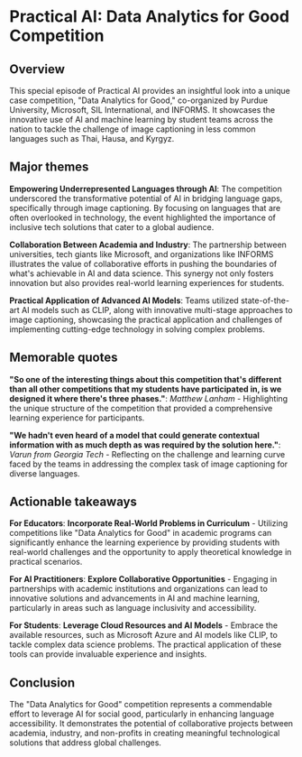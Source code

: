 # Practical AI: Data Analytics for Good Competition

## Overview
This special episode of Practical AI provides an insightful look into a unique case competition, "Data Analytics for Good," co-organized by Purdue University, Microsoft, SIL International, and INFORMS. It showcases the innovative use of AI and machine learning by student teams across the nation to tackle the challenge of image captioning in less common languages such as Thai, Hausa, and Kyrgyz.

## Major themes

**Empowering Underrepresented Languages through AI**: The competition underscored the transformative potential of AI in bridging language gaps, specifically through image captioning. By focusing on languages that are often overlooked in technology, the event highlighted the importance of inclusive tech solutions that cater to a global audience.

**Collaboration Between Academia and Industry**: The partnership between universities, tech giants like Microsoft, and organizations like INFORMS illustrates the value of collaborative efforts in pushing the boundaries of what's achievable in AI and data science. This synergy not only fosters innovation but also provides real-world learning experiences for students.

**Practical Application of Advanced AI Models**: Teams utilized state-of-the-art AI models such as CLIP, along with innovative multi-stage approaches to image captioning, showcasing the practical application and challenges of implementing cutting-edge technology in solving complex problems.

## Memorable quotes

**"So one of the interesting things about this competition that's different than all other competitions that my students have participated in, is we designed it where there's three phases."**: *Matthew Lanham* - Highlighting the unique structure of the competition that provided a comprehensive learning experience for participants.

**"We hadn't even heard of a model that could generate contextual information with as much depth as was required by the solution here."**: *Varun from Georgia Tech* - Reflecting on the challenge and learning curve faced by the teams in addressing the complex task of image captioning for diverse languages.

## Actionable takeaways

**For Educators**: **Incorporate Real-World Problems in Curriculum** - Utilizing competitions like "Data Analytics for Good" in academic programs can significantly enhance the learning experience by providing students with real-world challenges and the opportunity to apply theoretical knowledge in practical scenarios.

**For AI Practitioners**: **Explore Collaborative Opportunities** - Engaging in partnerships with academic institutions and organizations can lead to innovative solutions and advancements in AI and machine learning, particularly in areas such as language inclusivity and accessibility.

**For Students**: **Leverage Cloud Resources and AI Models** - Embrace the available resources, such as Microsoft Azure and AI models like CLIP, to tackle complex data science problems. The practical application of these tools can provide invaluable experience and insights.

## Conclusion
The "Data Analytics for Good" competition represents a commendable effort to leverage AI for social good, particularly in enhancing language accessibility. It demonstrates the potential of collaborative projects between academia, industry, and non-profits in creating meaningful technological solutions that address global challenges.
